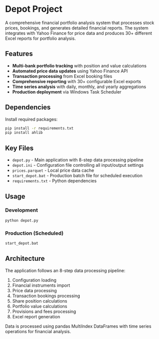 # Depot Project

A comprehensive financial portfolio analysis system that processes stock prices, bookings, and generates detailed financial reports. The system integrates with Yahoo Finance for price data and produces 30+ different Excel reports for portfolio analysis.

## Features

- **Multi-bank portfolio tracking** with position and value calculations
- **Automated price data updates** using Yahoo Finance API
- **Transaction processing** from Excel booking files
- **Comprehensive reporting** with 30+ configurable Excel exports
- **Time series analysis** with daily, monthly, and yearly aggregations
- **Production deployment** via Windows Task Scheduler

## Dependencies

Install required packages:

```bash
pip install -r requirements.txt
pip install ahlib
```

## Key Files

- `depot.py` - Main application with 8-step data processing pipeline
- `depot.ini` - Configuration file controlling all input/output settings
- `prices.parquet` - Local price data cache
- `start_depot.bat` - Production batch file for scheduled execution
- `requirements.txt` - Python dependencies

## Usage

### Development
```bash
python depot.py
```

### Production (Scheduled)
```bash
start_depot.bat
```

## Architecture

The application follows an 8-step data processing pipeline:
1. Configuration loading
2. Financial instruments import
3. Price data processing
4. Transaction bookings processing
5. Share position calculations
6. Portfolio value calculations
7. Provisions and fees processing
8. Excel report generation

Data is processed using pandas MultiIndex DataFrames with time series operations for financial analysis.